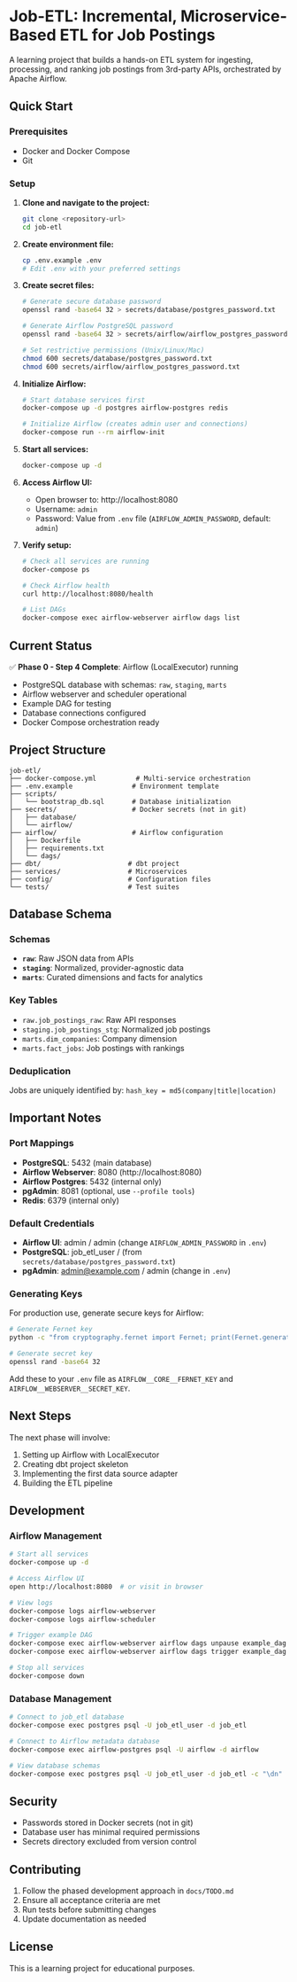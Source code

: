 # Job-ETL: Incremental, Microservice-Based ETL for Job Postings

A learning project that builds a hands-on ETL system for ingesting, processing, and ranking job postings from 3rd-party APIs, orchestrated by Apache Airflow.

## Quick Start

### Prerequisites

- Docker and Docker Compose
- Git

### Setup

1. **Clone and navigate to the project:**
   ```bash
   git clone <repository-url>
   cd job-etl
   ```

2. **Create environment file:**
   ```bash
   cp .env.example .env
   # Edit .env with your preferred settings
   ```

3. **Create secret files:**
   ```bash
   # Generate secure database password
   openssl rand -base64 32 > secrets/database/postgres_password.txt
   
   # Generate Airflow PostgreSQL password
   openssl rand -base64 32 > secrets/airflow/airflow_postgres_password.txt
   
   # Set restrictive permissions (Unix/Linux/Mac)
   chmod 600 secrets/database/postgres_password.txt
   chmod 600 secrets/airflow/airflow_postgres_password.txt
   ```

4. **Initialize Airflow:**
   ```bash
   # Start database services first
   docker-compose up -d postgres airflow-postgres redis
   
   # Initialize Airflow (creates admin user and connections)
   docker-compose run --rm airflow-init
   ```

5. **Start all services:**
   ```bash
   docker-compose up -d
   ```

6. **Access Airflow UI:**
   - Open browser to: http://localhost:8080
   - Username: `admin`
   - Password: Value from `.env` file (`AIRFLOW_ADMIN_PASSWORD`, default: `admin`)

7. **Verify setup:**
   ```bash
   # Check all services are running
   docker-compose ps
   
   # Check Airflow health
   curl http://localhost:8080/health
   
   # List DAGs
   docker-compose exec airflow-webserver airflow dags list
   ```

## Current Status

✅ **Phase 0 - Step 4 Complete**: Airflow (LocalExecutor) running
- PostgreSQL database with schemas: `raw`, `staging`, `marts`
- Airflow webserver and scheduler operational
- Example DAG for testing
- Database connections configured
- Docker Compose orchestration ready

## Project Structure

```
job-etl/
├── docker-compose.yml          # Multi-service orchestration
├── .env.example               # Environment template
├── scripts/
│   └── bootstrap_db.sql       # Database initialization
├── secrets/                   # Docker secrets (not in git)
│   ├── database/
│   └── airflow/
├── airflow/                   # Airflow configuration
│   ├── Dockerfile
│   ├── requirements.txt
│   └── dags/
├── dbt/                      # dbt project
├── services/                 # Microservices
├── config/                   # Configuration files
└── tests/                    # Test suites
```

## Database Schema

### Schemas
- **`raw`**: Raw JSON data from APIs
- **`staging`**: Normalized, provider-agnostic data
- **`marts`**: Curated dimensions and facts for analytics

### Key Tables
- `raw.job_postings_raw`: Raw API responses
- `staging.job_postings_stg`: Normalized job postings
- `marts.dim_companies`: Company dimension
- `marts.fact_jobs`: Job postings with rankings

### Deduplication
Jobs are uniquely identified by: `hash_key = md5(company|title|location)`

## Important Notes

### Port Mappings
- **PostgreSQL**: 5432 (main database)
- **Airflow Webserver**: 8080 (http://localhost:8080)
- **Airflow Postgres**: 5432 (internal only)
- **pgAdmin**: 8081 (optional, use `--profile tools`)
- **Redis**: 6379 (internal only)

### Default Credentials
- **Airflow UI**: admin / admin (change `AIRFLOW_ADMIN_PASSWORD` in `.env`)
- **PostgreSQL**: job_etl_user / (from `secrets/database/postgres_password.txt`)
- **pgAdmin**: admin@example.com / admin (change in `.env`)

### Generating Keys
For production use, generate secure keys for Airflow:
```bash
# Generate Fernet key
python -c "from cryptography.fernet import Fernet; print(Fernet.generate_key().decode())"

# Generate secret key
openssl rand -base64 32
```

Add these to your `.env` file as `AIRFLOW__CORE__FERNET_KEY` and `AIRFLOW__WEBSERVER__SECRET_KEY`.

## Next Steps

The next phase will involve:
1. Setting up Airflow with LocalExecutor
2. Creating dbt project skeleton
3. Implementing the first data source adapter
4. Building the ETL pipeline

## Development

### Airflow Management
```bash
# Start all services
docker-compose up -d

# Access Airflow UI
open http://localhost:8080  # or visit in browser

# View logs
docker-compose logs airflow-webserver
docker-compose logs airflow-scheduler

# Trigger example DAG
docker-compose exec airflow-webserver airflow dags unpause example_dag
docker-compose exec airflow-webserver airflow dags trigger example_dag

# Stop all services
docker-compose down
```

### Database Management
```bash
# Connect to job_etl database
docker-compose exec postgres psql -U job_etl_user -d job_etl

# Connect to Airflow metadata database
docker-compose exec airflow-postgres psql -U airflow -d airflow

# View database schemas
docker-compose exec postgres psql -U job_etl_user -d job_etl -c "\dn"
```

## Security

- Passwords stored in Docker secrets (not in git)
- Database user has minimal required permissions
- Secrets directory excluded from version control

## Contributing

1. Follow the phased development approach in `docs/TODO.md`
2. Ensure all acceptance criteria are met
3. Run tests before submitting changes
4. Update documentation as needed

## License

This is a learning project for educational purposes.
